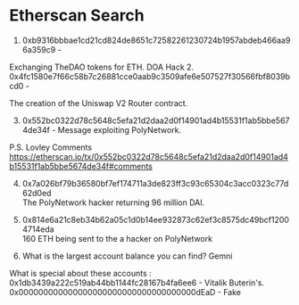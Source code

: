 # Etherscan Search

1. 0xb9316bbbae1cd21cd824de8651c72582261230724b1957abdeb466aa96a359c9  - 

Exchanging TheDAO tokens for ETH. DOA Hack
2. 0x4fc1580e7f66c58b7c26881cce0aab9c3509afe6e507527f30566fbf8039bcd0  - 

The creation of the Uniswap V2 Router contract.


3. 0x552bc0322d78c5648c5efa21d2daa2d0f14901ad4b15531f1ab5bbe5674de34f  - 
Message exploiting PolyNetwork.

P.S. Lovley Comments
https://etherscan.io/tx/0x552bc0322d78c5648c5efa21d2daa2d0f14901ad4b15531f1ab5bbe5674de34f#comments


4. 0x7a026bf79b36580bf7ef174711a3de823ff3c93c65304c3acc0323c77d62d0ed  
The PolyNetwork hacker returning 96 million DAI.

4. 0x814e6a21c8eb34b62a05c1d0b14ee932873c62ef3c8575dc49bcf12004714eda  
160 ETH being sent to the a hacker on PolyNetwork 


6. What is the largest account balance you can find? 
Gemni


What is special about these accounts :
0x1db3439a222c519ab44bb1144fc28167b4fa6ee6  - Vitalik Buterin's.
0x000000000000000000000000000000000000dEaD  - Fake
